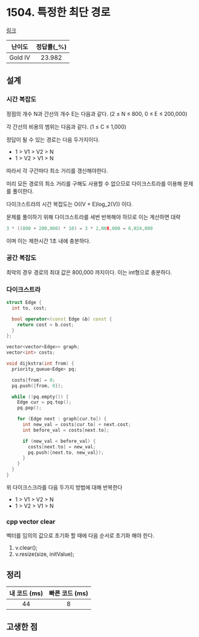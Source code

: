 # 1504. 특정한 최단 경로

[링크](https://www.acmicpc.net/problem/1504)

| 난이도  | 정답률(\_%) |
| :-----: | :---------: |
| Gold IV |   23.982    |

## 설계

### 시간 복잡도

정점의 개수 N과 간선의 개수 E는 다음과 같다. (2 ≤ N ≤ 800, 0 ≤ E ≤ 200,000)

각 간선의 비용의 범위는 다음과 같다. (1 ≤ C ≤ 1,000)

정답이 될 수 있는 경로는 다음 두가지이다.

- 1 > V1 > V2 > N
- 1 > V2 > V1 > N

따라서 각 구간마다 최소 거리를 갱신해야한다.

미리 모든 경로의 최소 거리를 구해도 사용할 수 없으므로 다이크스트라를 이용해 문제를 풀이한다.

다이크스트라의 시간 복잡도는 O((V + E)log_2(V)) 이다.

문제를 풀이하기 위해 다이크스트라를 세번 반복해야 하므로 이는 계산하면 대략

```cpp
3 * ((800 + 200,000) * 10) = 3 * 2,008,000 = 6,024,000
```

이며 이는 제한시간 1초 내에 충분하다.

### 공간 복잡도

최악의 경우 경로의 최대 값은 800,000 까지이다. 이는 int형으로 충분하다.

### 다이크스트라

```cpp
struct Edge {
  int to, cost;

  bool operator<(const Edge &b) const {
    return cost > b.cost;
  }
};

vector<vector<Edge>> graph;
vector<int> costs;

void dijkstra(int from) {
  priority_queue<Edge> pq;

  costs[from] = 0;
  pq.push({from, 0});

  while (!pq.empty()) {
    Edge cur = pq.top();
    pq.pop();

    for (Edge next : graph[cur.to]) {
      int new_val = costs[cur.to] + next.cost;
      int before_val = costs[next.to];

      if (new_val < before_val) {
        costs[next.to] = new_val;
        pq.push({next.to, new_val});
      }
    }
  }
}
```

위 다이크스크라를 다음 두가지 방법에 대해 반복한다

- 1 > V1 > V2 > N
- 1 > V2 > V1 > N

### cpp vector clear

벡터를 임의의 값으로 초기화 할 때에 다음 순서로 초기화 해야 한다.

1. v.clear();
2. v.resize(size, initValue);

## 정리

| 내 코드 (ms) | 빠른 코드 (ms) |
| :----------: | :------------: |
|      44      |       8        |

## 고생한 점
